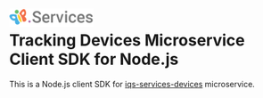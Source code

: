 # <img src="https://github.com/pip-services/pip-services/raw/master/design/Logo.png" alt="Pip.Services Logo" style="max-width:30%"> <br/> Tracking Devices Microservice Client SDK for Node.js

This is a Node.js client SDK for [iqs-services-devices](http://gitlab.com/iqs-servicesiqs-services-devices-node) microservice.
